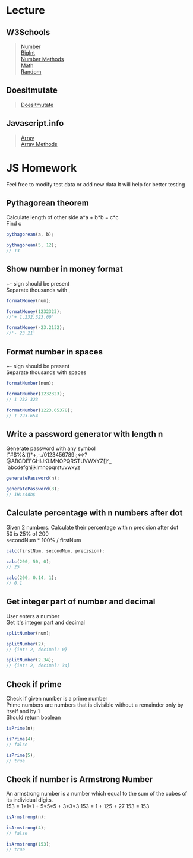 # Lecture

## W3Schools

> [Number](https://www.w3schools.com/js/js_numbers.asp)  
> [BigInt](https://www.w3schools.com/js/js_bigint.asp)  
> [Number Methods](https://www.w3schools.com/js/js_number_methods.asp)  
> [Math](https://www.w3schools.com/js/js_math.asp)  
> [Random](https://www.w3schools.com/js/js_random.asp)

## Doesitmutate

> [Doesitmutate](https://doesitmutate.xyz/)

## Javascript.info

> [Array](https://uk.javascript.info/array)  
> [Array Methods](https://uk.javascript.info/array-methods)

# JS Homework

Feel free to modify test data or add new data
It will help for better testing

## Pythagorean theorem

Calculate length of other side
a\*a + b\*b = c\*c  
Find c

```javascript
pythagorean(a, b);

pythagorean(5, 12);
// 13
```

## Show number in money format

+- sign should be present  
Separate thousands with ,

```javascript
formatMoney(num);

formatMoney(1232323);
//'+ 1,232,323.00'

formatMoney(-23.2132);
//'- 23.21'
```

## Format number in spaces

+- sign should be present  
Separate thousands with spaces

```javascript
formatNumber(num);

formatNumber(1232323);
// 1 232 323

formatNumber(1223.65378);
// 1 223.654
```

## Write a password generator with length n

Generate password with any symbol  
!"#$%&'()\*+,-./0123456789:;<=>?  
@ABCDEFGHIJKLMNOPQRSTUVWXYZ[\]^\_  
`abcdefghijklmnopqrstuvwxyz

```javascript
generatePassword(n);

generatePassword(8);
// 1H:s4dh$
```

## Calculate percentage with n numbers after dot

Given 2 numbers. Calculate their percentage with n precision after dot  
50 is 25% of 200  
secondNum \* 100% / firstNum

```javascript
calc(firstNum, secondNum, precision);

calc(200, 50, 0);
// 25

calc(200, 0.14, 1);
// 0.1
```

## Get integer part of number and decimal

User enters a number  
Get it's integer part and decimal

```javascript
splitNumber(num);

splitNumber(2);
// {int: 2, decimal: 0}

splitNumber(2.34);
// {int: 2, decimal: 34}
```

## Check if prime

Check if given number is a prime number  
Prime numbers are numbers that is divisible without a remainder only by itself and by 1  
Should return boolean

```javascript
isPrime(n);

isPrime(4);
// false

isPrime(5);
// true
```

## Check if number is Armstrong Number

An armstrong number is a number which equal to the sum of the cubes of its individual digits.  
153 = 1\*1\*1 + 5\*5\*5 + 3\*3\*3
153 = 1 + 125 + 27
153 = 153

```javascript
isArmstrong(n);

isArmstrong(4);
// false

isArmstrong(153);
// true
```
